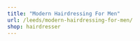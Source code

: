 ```yaml
---
title: "Modern Hairdressing For Men"
url: /leeds/modern-hairdressing-for-men/
shop: hairdresser
---
```

